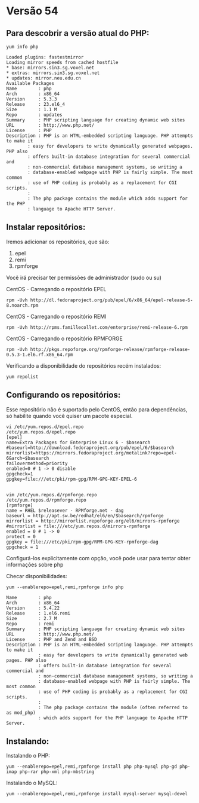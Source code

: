 # Versão 54

## Para descobrir a versão atual do PHP:

    yum info php
 
    Loaded plugins: fastestmirror
    Loading mirror speeds from cached hostfile
    * base: mirrors.sin3.sg.voxel.net
    * extras: mirrors.sin3.sg.voxel.net
    * updates: mirror.neu.edu.cn
    Available Packages
    Name        : php
    Arch        : x86_64
    Version     : 5.3.3
    Release     : 23.el6_4
    Size        : 1.1 M
    Repo        : updates
    Summary     : PHP scripting language for creating dynamic web sites
    URL         : http://www.php.net/
    License     : PHP
    Description : PHP is an HTML-embedded scripting language. PHP attempts to make it
            : easy for developers to write dynamically generated webpages. PHP also
            : offers built-in database integration for several commercial and
            : non-commercial database management systems, so writing a
            : database-enabled webpage with PHP is fairly simple. The most common
            : use of PHP coding is probably as a replacement for CGI scripts.
            :
            : The php package contains the module which adds support for the PHP
            : language to Apache HTTP Server.

## Instalar repositórios:

Iremos adicionar os repositórios, que são:

1. epel
2. remi
3. rpmforge

Você irá precisar ter permissões de administrador (sudo ou su)

CentOS - Carregando o repositório EPEL

    rpm -Uvh http://dl.fedoraproject.org/pub/epel/6/x86_64/epel-release-6-8.noarch.rpm

CentOS - Carregando o repositório REMI

    rpm -Uvh http://rpms.famillecollet.com/enterprise/remi-release-6.rpm

CentOS - Carregando o repositório RPMFORGE
 
    rpm -Uvh http://pkgs.repoforge.org/rpmforge-release/rpmforge-release-0.5.3-1.el6.rf.x86_64.rpm

Verificando a disponibilidade do repositórios recém instalados:

    yum repolist

## Configurando os repositórios:

Esse repositório não é suportado pelo CentOS, então para dependências, só habilite quando você quiser um pacote especial.

    vi /etc/yum.repos.d/epel.repo
    /etc/yum.repos.d/epel.repo
    [epel]
    name=Extra Packages for Enterprise Linux 6 - $basearch
    #baseurl=http://download.fedoraproject.org/pub/epel/6/$basearch
    mirrorlist=https://mirrors.fedoraproject.org/metalink?repo=epel-6&arch=$basearch
    failovermethod=priority
    enabled=0 # 1 -> 0 disable
    gpgcheck=1
    gpgkey=file:///etc/pki/rpm-gpg/RPM-GPG-KEY-EPEL-6
    

    vim /etc/yum.repos.d/rpmforge.repo
    /etc/yum.repos.d/rpmforge.repo
    [rpmforge]
    name = RHEL $releasever - RPMforge.net - dag
    baseurl = http://apt.sw.be/redhat/el6/en/$basearch/rpmforge
    mirrorlist = http://mirrorlist.repoforge.org/el6/mirrors-rpmforge
    #mirrorlist = file:///etc/yum.repos.d/mirrors-rpmforge
    enabled = 0 # 1 -> 0
    protect = 0
    gpgkey = file:///etc/pki/rpm-gpg/RPM-GPG-KEY-rpmforge-dag
    gpgcheck = 1

Configurá-los explicitamente com opção, você pode usar para tentar obter informações sobre php

Checar disponibilidades:

    yum --enablerepo=epel,remi,rpmforge info php
 
    Name        : php
    Arch        : x86_64
    Version     : 5.4.22
    Release     : 1.el6.remi
    Size        : 2.7 M
    Repo        : remi
    Summary     : PHP scripting language for creating dynamic web sites
    URL         : http://www.php.net/
    License     : PHP and Zend and BSD
    Description : PHP is an HTML-embedded scripting language. PHP attempts to make it
                : easy for developers to write dynamically generated web pages. PHP also
                : offers built-in database integration for several commercial and
                : non-commercial database management systems, so writing a
                : database-enabled webpage with PHP is fairly simple. The most common
                : use of PHP coding is probably as a replacement for CGI scripts.
                :
                : The php package contains the module (often referred to as mod_php)
                : which adds support for the PHP language to Apache HTTP Server.

## Instalando:

Instalando o PHP:

    yum --enablerepo=epel,remi,rpmforge install php php-mysql php-gd php-imap php-rar php-xml php-mbstring

Instalando o MySQL:

    yum --enablerepo=epel,remi,rpmforge install mysql-server mysql-devel
